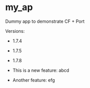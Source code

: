 # my_ap
Dummy app to demonstrate CF + Port

Versions:
- 1.7.4
- 1.7.5
- 1.7.8

- This is a new feature: abcd
- Another feature: efg
